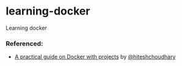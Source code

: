 # learning-docker

Learning docker

### Referenced:

- [A practical guide on Docker with projects](https://www.youtube.com/watch?v=rr9cI4u1_88)
  by [@hiteshchoudhary](https://github.com/hiteshchoudhary)
